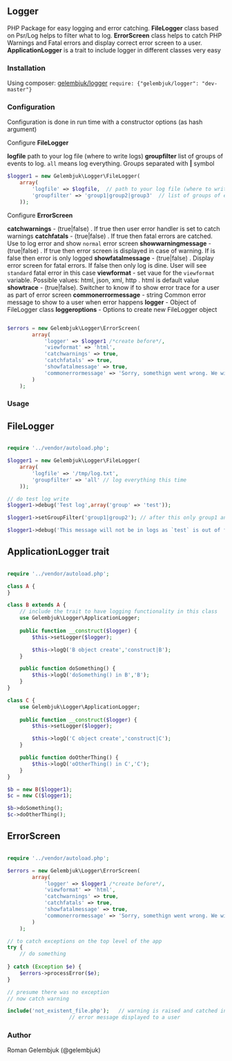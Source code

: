 ## Logger

PHP Package for easy logging and error catching. 
**FileLogger** class based on Psr/Log helps to filter what to log. 
**ErrorScreen** class helps to catch PHP Warnings and Fatal errors and display correct error screen to a user.
**ApplicationLogger** is a trait to include logger in different classes very easy

### Installation
Using composer: [gelembjuk/logger](http://packagist.org/packages/gelembjuk/logger) ``` require: {"gelembjuk/logger": "dev-master"} ```

### Configuration

Configuration is done in run time with a constructor options (as hash argument)

Configure **FileLogger** 

**logfile** path to your log file (where to write logs)
**groupfilter** list of groups of events to log. `all` means log everything. Groups separated with **|** symbol

```php
$logger1 = new Gelembjuk\Logger\FileLogger(
	array(
		'logfile' => $logfile,  // path to your log file (where to write logs)
		'groupfilter' => 'group1|group2|group3'  // list of groups of events to log. `all` means log everything
	));

```

Configure **ErrorScreen** 

**catchwarnings**	- (true|false) . If true then user error handler is set to catch warnings
**catchfatals**		- (true|false) . If true then fatal errors are catched. Use to log error and show `normal` error screen
**showwarningmessage**	- (true|false) . If true then error screen is displayed in case of warning. If is false then error is only logged 
**showfatalmessage** 	- (true|false) . Display error screen for fatal errors. If false then only log is dine. User will see `standard` fatal error in this case
**viewformat**		- set vaue for the `viewformat` variable. Possible values: html, json, xml, http . html is default value
**showtrace**		- (true|false). Switcher to know if to show error trace for a user as part of error screen
**commonerrormessage**	- string Common error message to show to a user when error happens
**logger**		- Object of FileLogger class
**loggeroptions** 	- Options to create new FileLogger object

```php

$errors = new Gelembjuk\Logger\ErrorScreen(
		array(
			'logger' => $logger1 /*create before*/,
			'viewformat' => 'html',
			'catchwarnings' => true,
			'catchfatals' => true,
			'showfatalmessage' => true,
			'commonerrormessage' => 'Sorry, somethign went wrong. We will solve ASAP'
		)
	);


```

### Usage

## FileLogger

```php

require '../vendor/autoload.php';

$logger1 = new Gelembjuk\Logger\FileLogger(
	array(
		'logfile' => '/tmp/log.txt',
		'groupfilter' => 'all' // log everything this time
	));

// do test log write
$logger1->debug('Test log',array('group' => 'test'));

$logger1->setGroupFilter('group1|group2'); // after this only group1 and group2 events are logged

$logger1->debug('This message will not be in logs as `test` is out of filter',array('group' => 'test'));

```
## ApplicationLogger trait

```php

require '../vendor/autoload.php';

class A {
}

class B extends A {
	// include the trait to have logging functionality in this class
	use Gelembjuk\Logger\ApplicationLogger;
	
	public function __construct($logger) {
		$this->setLogger($logger);

		$this->logQ('B object create','construct|B');
	}

	public function doSomething() {
		$this->logQ('doSomething() in B','B');
	}
}

class C {
	use Gelembjuk\Logger\ApplicationLogger;
	
	public function __construct($logger) {
		$this->setLogger($logger);

		$this->logQ('C object create','construct|C');
	}

	public function doOtherThing() {
		$this->logQ('oOtherThing() in C','C');
	}
}

$b = new B($logger1);
$c = new C($logger1);

$b->doSomething();
$c->doOtherThing();

```

## ErrorScreen

```php

require '../vendor/autoload.php';

$errors = new Gelembjuk\Logger\ErrorScreen(
		array(
			'logger' => $logger1 /*create before*/,
			'viewformat' => 'html',
			'catchwarnings' => true,
			'catchfatals' => true,
			'showfatalmessage' => true,
			'commonerrormessage' => 'Sorry, somethign went wrong. We will solve ASAP'
		)
	);

// to catch exceptions on the top level of the app
try {
	// do something 
	
} catch (Exception $e) {
	$errors->processError($e);
}

// presume there was no exception
// now catch warning

include('not_existent_file.php'); 	// warning is raised and catched in errors object
					// error message displayed to a user

```

### Author

Roman Gelembjuk (@gelembjuk)

